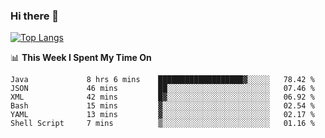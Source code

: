 ### Hi there 👋
[![Top Langs](https://github-readme-stats.vercel.app/api/top-langs/?username=hyoghurt&layout=compact&exclude_repo=multiserver,docker_compose&langs_count=6)](https://github.com/anuraghazra/github-readme-stats)

📊 **This Week I Spent My Time On** 
<!--START_SECTION:waka-->

```text
Java             8 hrs 6 mins    ███████████████████▓░░░░░   78.42 %
JSON             46 mins         ██░░░░░░░░░░░░░░░░░░░░░░░   07.46 %
XML              42 mins         █▓░░░░░░░░░░░░░░░░░░░░░░░   06.92 %
Bash             15 mins         ▓░░░░░░░░░░░░░░░░░░░░░░░░   02.54 %
YAML             13 mins         ▓░░░░░░░░░░░░░░░░░░░░░░░░   02.17 %
Shell Script     7 mins          ▒░░░░░░░░░░░░░░░░░░░░░░░░   01.16 %
```

<!--END_SECTION:waka-->
